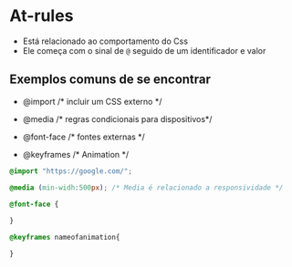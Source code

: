 # At-rules
* Está relacionado ao comportamento do Css
* Ele começa com o sinal de `@` seguido de um identificador e valor

## Exemplos comuns de se encontrar 

- @import   /*  incluir um CSS externo */


- @media /* regras condicionais para dispositivos*/


- @font-face /* fontes externas */

- @keyframes /* Animation */

```css
@import "https://google.com/";

@media (min-widh:500px); /* Media é relacionado a responsividade */
 
@font-face {

}

@keyframes nameofanimation{

}
```